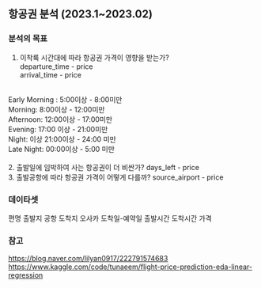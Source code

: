 ## 항공권 분석 (2023.1~2023.02)

### 분석의 목표

1. 이착륙 시간대에 따라 항공권 가격이 영향을 받는가? <br/>
departure_time - price <br/>
arrival_time - price <br/>
 <br/>
Early Morning : 5:00이상 - 8:00미만 <br/>
Morning: 8:00이상 - 12:00미만 <br/>
Afternoon: 12:00이상 - 17:00미만 <br/>
Evening: 17:00 이상 - 21:00미만 <br/>
Night: 이상 21:00이상 - 24:00 미만 <br/>
Late Night: 00:00이상 - 5:00 미만 <br/>
 <br/>
2. 출발일에 임박하여 사는 항공권이 더 비싼가? days_left - price <br/>
3. 출발공항에 따라 항공권 가격이 어떻게 다를까? source_airport - price <br/>


### 데이타셋
편명
출발지 공항 
도착지 오사카
도착일-예약일
출발시간
도착시간
가격

### 참고
https://blog.naver.com/lilyan0917/222791574683
https://www.kaggle.com/code/tunaeem/flight-price-prediction-eda-linear-regression
